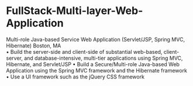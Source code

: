 # FullStack-Multi-layer-Web-Application

Multi-role Java-based Service Web Application (Servlet/JSP, Spring MVC, Hibernate)	               Boston, MA                          
•	Build the server-side and client-side of substantial web-based, client-server, and database-intensive, multi-tier 
applications using Spring MVC, Hibernate, and Servlet/JSP
•	Build a Secure/Multi-role Java-based Web Application using the Spring MVC framework and the Hibernate framework
•	Use a UI framework such as the jQuery CSS framework
